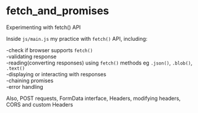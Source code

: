 # fetch_and_promises
Experimenting with fetch() API


Inside <code>js/main.js</code> my practice with <code>fetch()</code> API, including: 

-check if browser supports <code>fetch()</code> <br>
-validating response <br>
-reading(converting responses) using <code>fetch()</code> methods eg <code>.json()</code>, <code>.blob()</code>, <code>.text()</code> <br>
-displaying or interacting with responses <br>
-chaining promises <br>
-error handling <br>

Also, POST requests, FormData interface, Headers, modifying headers, CORS and custom Headers
